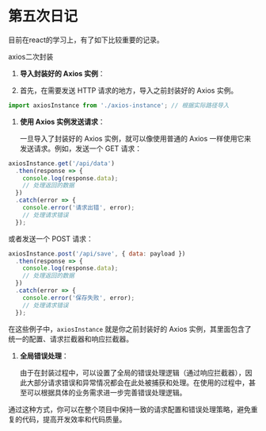 # 第五次日记

目前在react的学习上，有了如下比较重要的记录。

axios二次封装

1. **导入封装好的 Axios 实例**：

1. 首先，在需要发送 HTTP 请求的地方，导入之前封装好的 Axios 实例。

```JavaScript
import axiosInstance from './axios-instance'; // 根据实际路径导入


```

1. **使用 Axios 实例发送请求**：

   一旦导入了封装好的 Axios 实例，就可以像使用普通的 Axios 一样使用它来发送请求。例如，发送一个 GET 请求：

```JavaScript
axiosInstance.get('/api/data')
  .then(response => {
    console.log(response.data);
    // 处理返回的数据
  })
  .catch(error => {
    console.error('请求出错', error);
    // 处理请求错误
  });
```

   或者发送一个 POST 请求：

```JavaScript
axiosInstance.post('/api/save', { data: payload })
  .then(response => {
    console.log(response.data);
    // 处理返回的数据
  })
  .catch(error => {
    console.error('保存失败', error);
    // 处理请求错误
  });
```

   在这些例子中，`axiosInstance` 就是你之前封装好的 Axios 实例，其里面包含了统一的配置、请求拦截器和响应拦截器。

1. **全局错误处理**：

   由于在封装过程中，可以设置了全局的错误处理逻辑（通过响应拦截器），因此大部分请求错误和异常情况都会在此处被捕获和处理。在使用的过程中，甚至可以根据具体的业务需求进一步完善错误处理逻辑。

通过这种方式，你可以在整个项目中保持一致的请求配置和错误处理策略，避免重复的代码，提高开发效率和代码质量。

